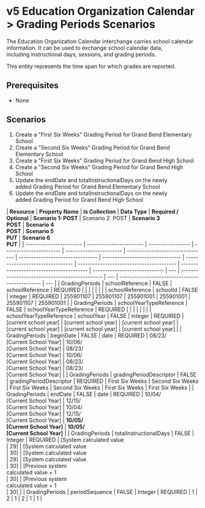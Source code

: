 # v5 Education Organization Calendar > Grading Periods Scenarios

The Education Organization Calendar interchange carries school calendar
information. It can be used to exchange school calendar data,
including instructional days, sessions, and grading periods.

This entity represents the time span for which grades are reported.

## Prerequisites

* None

## Scenarios

1. Create a "First Six Weeks" Grading Period for Grand Bend Elementary School
2. Create a "Second Six Weeks" Grading Period for Grand Bend Elementary School
3. Create a "First Six Weeks" Grading Period for Grand Bend High School
4. Create a "Second Six Weeks" Grading Period for Grand Bend High School
5. Update the endDate and totalInstructionalDays on the newly added Grading
   Period for Grand Bend Elementary School
6. Update the endDate and totalInstructionalDays on the newly added Grading
   Period for Grand Bend High School

| **Resource**            | **Property Name**       | **Is Collection** | **Data Type**           | **Required / Optional** | **Scenario 1: POST**         | Scenario 2: POST             | **Scenario 3 <br/>POST**         | **Scenario 4 <br/>POST**         | **Scenario 5 <br/>PUT**                  | **Scenario 6 <br/>PUT**                  |
| ----------------------- | ----------------------- | ----------------- | ----------------------- | ----------------------- | -------------------------------- | -------------------------------- | -------------------------------- | -------------------------------- | ---------------------------------------- | ---------------------------------------- | ----------------------------- | --- | ---------------------------------------------- | --- | ---------------------------------------------- | --- |
| GradingPeriods          | schoolReference         | FALSE             | schoolReference         | REQUIRED                |                                  |                                  |                                  |                                  |                                          |                                          |
| schoolReference         | schoolId                | FALSE             | integer                 | REQUIRED                | 255901107                        | 255901107                        | 255901001                        | 255901001                        | 255901107                                | 255901001                                |
| GradingPeriods          | schoolYearTypeReference | FALSE             | schoolYearTypeReference | REQUIRED                |                                  |                                  |                                  |                                  |                                          |                                          |
| schoolYearTypeReference | schoolYear              | FALSE             | integer                 | REQUIRED                | [current school year]            | [current school year]            | [current school year]            | [current school year]            | [current school year]                    | [current school year]                    |
| GradingPeriods          | beginDate               | FALSE             | date                    | REQUIRED                | 08/23/<br/>[Current School Year] | 10/06/<br/>[Current School Year] | 08/23/<br/>[Current School Year] | 10/06/<br/>[Current School Year] | 08/23/<br/>[Current School Year]         | 08/23/<br/>[Current School Year]         |
| GradingPeriods          | gradingPeriodDescriptor | FALSE             | gradingPeriodDescriptor | REQUIRED                | First Six Weeks                  | Second Six Weeks                 | First Six Weeks                  | Second Six Weeks                 | First Six Weeks                          | First Six Weeks                          |
| GradingPeriods          | endDate                 | FALSE             | date                    | REQUIRED                | 10/04/<br/>[Current School Year] | 12/15/<br/>[Current School Year] | 10/04/<br/>[Current School Year] | 12/15/<br/>[Current School Year] | **10/05/**<br/>**[Current School Year]** | **10/05/**<br/>**[Current School Year]** |
| GradingPeriods          | totalInstructionalDays  | FALSE             | Integer                 | REQUIRED                | [System calculated value<br/>    | 29]                              | [System calculated value<br/>    | 30]                              | [System calculated value<br/>            | 29]                                      | [System calculated value<br/> | 30] | [Previous system<br/>calculated value + 1<br/> | 30] | [Previous system<br/>calculated value + 1<br/> | 30] |
| GradingPeriods          | periodSequence          | FALSE             | Integer                 | REQUIRED                | 1                                | 2                                | 1                                | 2                                | 1                                        | 1                                        |
